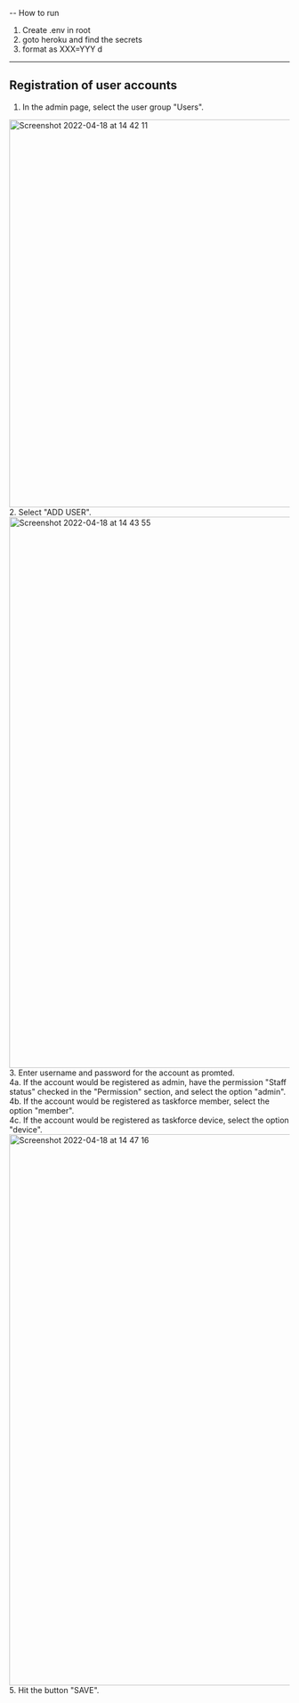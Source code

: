 -- How to run
1. Create .env in root
2. goto heroku and find the secrets
3. format as XXX=YYY
d


---
## Registration of user accounts
1. In the admin page, select the user group "Users".
<img width="696" alt="Screenshot 2022-04-18 at 14 42 11" src="https://user-images.githubusercontent.com/67239147/163767098-e332209b-bb6d-4f2f-a3be-f53eb98fc06b.png">
2. Select "ADD USER".
<img width="989" alt="Screenshot 2022-04-18 at 14 43 55" src="https://user-images.githubusercontent.com/67239147/163767393-2201b4f4-bf36-4ef2-9566-0efb4df86d0d.png">
3. Enter username and password for the account as promted. <br>  
4a. If the account would be registered as admin, have the permission "Staff status" checked in the "Permission" section, and select the option "admin". <br> 
4b. If the account would be registered as taskforce member, select the option "member".  <br>
4c. If the account would be registered as taskforce device, select the option "device".  <br>
<img width="989" alt="Screenshot 2022-04-18 at 14 47 16" src="https://user-images.githubusercontent.com/67239147/163767515-1c387584-f4bd-4d7b-85e0-3956f026d575.png">
5. Hit the button "SAVE".

